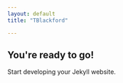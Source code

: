 ```yaml
---
layout: default
title: "TBlackford"

---
```


## You're ready to go!

Start developing your Jekyll website.
